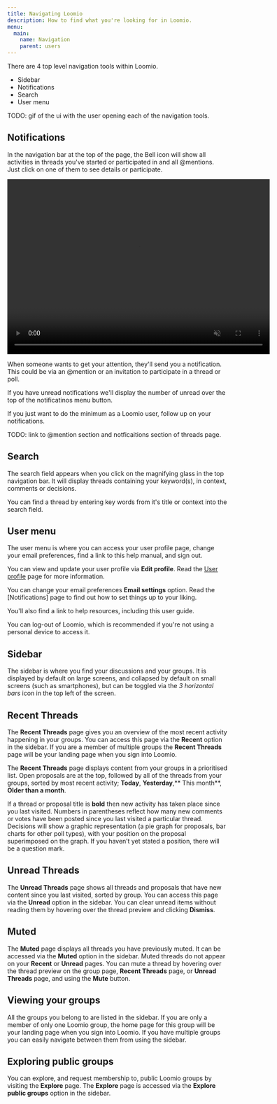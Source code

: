 ```yaml
---
title: Navigating Loomio
description: How to find what you're looking for in Loomio.
menu:
  main:
    name: Navigation
    parent: users
---
```


There are 4 top level navigation tools within Loomio.

- Sidebar
- Notifications
- Search
- User menu

TODO: gif of the ui with the user opening each of the navigation tools.

## Notifications

In the navigation bar at the top of the page, the Bell icon will show all activities in threads you've started or participated in and all @mentions. Just click on one of them to see details or participate.

<video width="600" height="400" playsinline muted loop controls>
<source src="checking_notifications.mp4" type="video/mp4">
</video>

When someone wants to get your attention, they'll send you a notification. This could be via an @mention or an invitation to participate in a thread or poll.

If you have unread notifications we'll display the number of unread over the top of the notificatinos menu button.

If you just want to do the minimum as a Loomio user, follow up on your notifications.

TODO: link to @mention section and notficaitions section of threads page.

## Search
The search field appears when you click on the magnifying glass in the top navigation bar. It will display threads containing your keyword(s), in context, comments or decisions.

You can find a thread by entering key words from it's title or context into the search field.

## User menu
The user menu is where you can access your user profile page, change your email preferences, find a link to this help manual, and sign out.

You can view and update your user profile via **Edit profile**. Read the [User profile](../user_profile) page for more information.

You can change your email preferences **Email settings** option. Read the [Notifications] page to find out how to set things up to your liking.

You'll also find a link to help resources, including this user guide.

You can log-out of Loomio, which is recommended if you're not using a personal device to access it.

## Sidebar
The sidebar is where you find your discussions and your groups. It is displayed by default on large screens, and collapsed by default on small screens (such as smartphones), but can be toggled via the _3 horizontal bars_ icon in the top left of the screen.

## Recent Threads

The **Recent Threads** page gives you an overview of the most recent activity happening in your groups. You can access this page via the **Recent** option in the sidebar. If you are a member of multiple groups the **Recent Threads** page will be your landing page when you sign into Loomio.

The **Recent Threads** page displays content from your groups in a prioritised list. Open proposals are at the top, followed by all of the threads from your groups, sorted by most recent activity; **Today**, **Yesterday**,** This month**, **Older than a month**.

If a thread or proposal title is **bold** then new activity has taken place since you last visited. Numbers in parentheses reflect how many new comments or votes have been posted since you last visited a particular thread. Decisions will show a graphic representation (a pie graph for proposals, bar charts for other poll types), with your position on the proposal superimposed on the graph. If you haven’t yet stated a position, there will be a question mark.

## Unread Threads

The **Unread Threads** page shows all threads and proposals that have new content since you last visited, sorted by group. You can access this page via the **Unread** option in the sidebar. You can clear unread items without reading them by hovering over the thread preview and clicking **Dismiss**.

## Muted

The **Muted** page displays all threads you have previously muted. It can be accessed via the **Muted** option in the sidebar. Muted threads do not appear on your **Recent** or **Unread** pages.  You can mute a thread by hovering over the thread preview on the group page, **Recent Threads** page, or **Unread Threads** page, and using the **Mute** button.

## Viewing your groups
All the groups you belong to are listed in the sidebar. If you are only a member of only one Loomio group, the home page for this group will be your landing page when you sign into Loomio. If you have multiple groups you can easily navigate between them from using the sidebar.

## Exploring public groups
You can explore, and request membership to, public Loomio groups by visiting the **Explore** page. The **Explore** page is accessed via the **Explore public groups** option in the sidebar.
